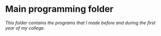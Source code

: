 # Main programming folder

*This folder contains the programs that I made before and during the first year of my college.*
